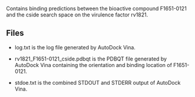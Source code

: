 Contains binding predictions between the bioactive compound F1651-0121 and the cside search space on the virulence factor rv1821.

## Files

- log.txt is the log file generated by AutoDock Vina.

- rv1821_F1651-0121_cside.pdbqt is the PDBQT file generated by AutoDock Vina containing the orientation and binding location of F1651-0121.

- stdoe.txt is the combined STDOUT and STDERR output of AutoDock Vina.

